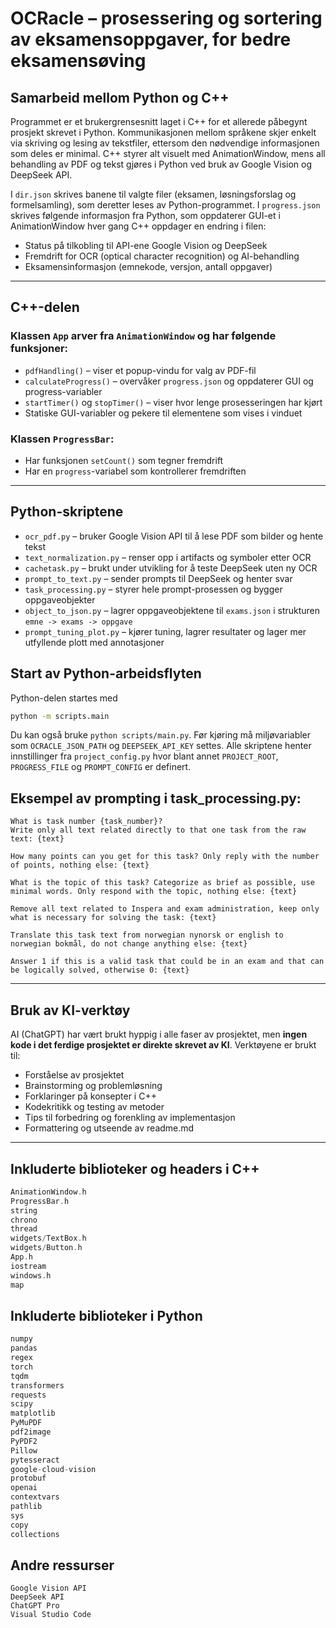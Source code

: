# OCRacle – prosessering og sortering av eksamensoppgaver, for bedre eksamensøving

## Samarbeid mellom Python og C++
Programmet er et brukergrensesnitt laget i C++ for et allerede påbegynt prosjekt skrevet i Python. Kommunikasjonen mellom språkene skjer enkelt via skriving og lesing av tekstfiler, ettersom den nødvendige informasjonen som deles er minimal. C++ styrer alt visuelt med AnimationWindow, mens all behandling av PDF og tekst gjøres i Python ved bruk av Google Vision og DeepSeek API.

I `dir.json` skrives banene til valgte filer (eksamen, løsningsforslag og formelsamling), som deretter leses av Python-programmet.
I `progress.json` skrives følgende informasjon fra Python, som oppdaterer GUI-et i AnimationWindow hver gang C++ oppdager en endring i filen:
- Status på tilkobling til API-ene Google Vision og DeepSeek  
- Fremdrift for OCR (optical character recognition) og AI-behandling  
- Eksamensinformasjon (emnekode, versjon, antall oppgaver)

---

## C++-delen

### Klassen `App` arver fra `AnimationWindow` og har følgende funksjoner:
- `pdfHandling()` – viser et popup-vindu for valg av PDF-fil
- `calculateProgress()` – overvåker `progress.json` og oppdaterer GUI og progress-variabler
- `startTimer()` og `stopTimer()` – viser hvor lenge prosesseringen har kjørt
- Statiske GUI-variabler og pekere til elementene som vises i vinduet

### Klassen `ProgressBar`:
- Har funksjonen `setCount()` som tegner fremdrift
- Har en `progress`-variabel som kontrollerer fremdriften

---

## Python-skriptene
 - `ocr_pdf.py` – bruker Google Vision API til å lese PDF som bilder og hente tekst
 - `text_normalization.py` – renser opp i artifacts og symboler etter OCR
- `cachetask.py` – brukt under utvikling for å teste DeepSeek uten ny OCR
- `prompt_to_text.py` – sender prompts til DeepSeek og henter svar
- `task_processing.py` – styrer hele prompt-prosessen og bygger oppgaveobjekter
- `object_to_json.py` – lagrer oppgaveobjektene til `exams.json` i
  strukturen `emne -> exams -> oppgave`
- `prompt_tuning_plot.py` – kjører tuning, lagrer resultater og lager mer
  utfyllende plott med annotasjoner

## Start av Python-arbeidsflyten
Python-delen startes med

```bash
python -m scripts.main
```

Du kan også bruke `python scripts/main.py`. Før kjøring må miljøvariabler som `OCRACLE_JSON_PATH` og `DEEPSEEK_API_KEY` settes. Alle skriptene henter innstillinger fra `project_config.py` hvor blant annet `PROJECT_ROOT`, `PROGRESS_FILE` og `PROMPT_CONFIG` er definert.


## Eksempel av prompting i task_processing.py:
```
What is task number {task_number}?
Write only all text related directly to that one task from the raw text: {text}
```
```
How many points can you get for this task? Only reply with the number of points, nothing else: {text}
```
```
What is the topic of this task? Categorize as brief as possible, use minimal words. Only respond with the topic, nothing else: {text}
```
```
Remove all text related to Inspera and exam administration, keep only what is necessary for solving the task: {text}
```
```
Translate this task text from norwegian nynorsk or english to norwegian bokmål, do not change anything else: {text}
```
```
Answer 1 if this is a valid task that could be in an exam and that can be logically solved, otherwise 0: {text}
```
---

## Bruk av KI-verktøy

AI (ChatGPT) har vært brukt hyppig i alle faser av prosjektet, men **ingen kode i det ferdige prosjektet er direkte skrevet av KI**.
Verktøyene er brukt til:
- Forståelse av prosjektet
- Brainstorming og problemløsning
- Forklaringer på konsepter i C++
- Kodekritikk og testing av metoder
- Tips til forbedring og forenkling av implementasjon
- Formattering og utseende av readme.md

---

## Inkluderte biblioteker og headers i C++

```cpp
AnimationWindow.h
ProgressBar.h
string
chrono
thread
widgets/TextBox.h
widgets/Button.h
App.h
iostream
windows.h
map
```

## Inkluderte biblioteker i Python

```python
numpy
pandas
regex
torch
tqdm
transformers
requests
scipy
matplotlib
PyMuPDF
pdf2image
PyPDF2
Pillow
pytesseract
google-cloud-vision
protobuf
openai
contextvars
pathlib
sys
copy
collections
```

## Andre ressurser

```
Google Vision API
DeepSeek API
ChatGPT Pro
Visual Studio Code
```